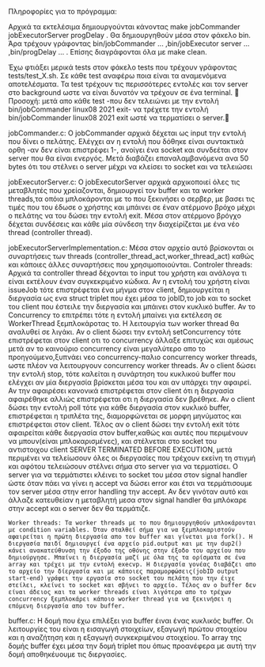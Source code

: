 Πληροφορίες για το πρόγραμμα:

Αρχικά τα εκτελέσιμα δημιουργούνται κάνοντας make jobCommander jobExecutorServer progDelay .
Θα δημιουργηθούν μέσα στον φάκελο bin. Άρα τρέχουν γράφοντας bin/jobCommander ... ,bin/jobExecutor server ... ,bin/progDelay ... . Επίσης διαγράφονται όλα με make clean.

Έχω φτιάξει μερικά tests στον φάκελο tests που τρέχουν γράφοντας tests/test_X.sh. Σε κάθε test αναφέρω ποια είναι τα αναμενόμενα αποτελέσματα. Τα test τρέχουν τις περισσότερες εντολές και τον server στο background ωστε να είναι δυνατόν να τρέχουν σε ένα terminal. 
🚨Προσοχή: μετά απο κάθε test -που δεν τελειώνει με την εντολή bin/jobCommander linux08 2021 exit- να τρέχετε την εντολή bin/jobCommander linux08 2021 exit ωστέ να τερματίσει ο server.🚨

jobCommander.c: Ο jobCommander αρχικά δέχεται ως input την εντολή που δίνει ο πελάτης. Ελέγχει αν η εντολή που δόθηκε είναι συντακτικά ορθη  -αν δεν είναι επιστρέφει 1-, ανοίγει ένα socket και συνδεέται στον server που θα είναι ενεργός. Μετά διαβάζει επαναλαμβανόμενα ανα 50 bytes ότι του στέλνει ο server μέχρι να κλείσει το socket και να τελειώσει

jobExecutorServer.c: Ο jobExecutorServer αρχικά αρχικοποιεί όλες τις μεταβλητές που χρείαζονται, δημιουργεί τον buffer και τα worker threads,τα οπόια μπλοκάρονται με το που ξεκινήσει ο σερβερ, με βασει τις τιμές που του έδωσε ο χρήστης και μπάινει σε έναν ατέρμονο βρόχο μέχρι ο πελάτης να του δώσει την εντολή exit. Μέσα στον ατέρμονο βρόγχο δέχεται συνδέσεις και κάθε μία σύνδεση την διαχείρίζεται με ένα νέο thread (controller thread). 

jobExecutorServerImplementation.c: Μέσα στον αρχείο αυτό βρίσκονται οι συναρτήσεις των threads (controller_thread_act,worker_thread_act) καθώς και κάποιες άλλες συναρτήσεις που χρησιμοποιούνται. 
    Controler threads: Αρχικά τα controller thread δέχονται το input του χρήστη και ανάλογα τι είναι εκτέλουν έναν συγκεκριμένο κώδικα. Αν η εντολή του χρήστη είναι issueJob τότε επιστρέφεται ένα μήνμα στον client, δημιουργείται η διεργασία ως ενα struct triplet που έχει μέσα το jobID,το job και το socket του client που έστειλε την διεργασία και μπάινει στον κυκλικό buffer. Αν το Concurrency το επιτρέπει τότε η εντολή μπαίνει για εκτέλεση σε WorkerThread ξεμπλοκάροτας το. Η λειτουργία των worker thread θα αναλυθεί σε λιγάκι. Αν ο client δώσει την εντολή setConcurrency τότε επιστρέφεται στον client οτι το concurrency άλλαξε επιτυχώς και αμέσως μετά αν το καινούριο concurrency είναι μεγαλύτερο απο το προηγούμενο,ξυπνάει νεο concurrency-παλιο concurrency worker threads, ωστε πλέον να λειτουργουν concurrency worker threads. Αν ο client δώσει την εντολή stop, τότε καλείται η συνάρτηση του κυκλικού buffer που ελέγχει αν μία διεργασία βρίσκεται μέσα του και αν υπάρχει την αφαιρεί. Αν την αφαιρέσει κανονικά επιστρέφεται στον client ότι η διεργασία αφαιρέθηκε αλλιώς επιστρέφεται οτι η διεργασία δεν βρέθηκε. Αν ο client δώσει την εντολή poll τότε για κάθε διεργασία στον κυκλικό buffer, επιστρέφεται η τριπλέτα της, διαμορφώνεται σε μορφη μηνύματος και επιστρέφεται στον client. Τέλος αν ο client δώσει την εντολή exit τότε αφαιρείται κάθε διεργασία στον buffer,καθώς και αυτές που περιμένουν να μπουν(είναι μπλοκαρισμένες), και στέλνεται στο socket του αντιστοιχου client SERVER TERMINATED BEFORE EXECUTION, μετά περιμένει να τελείωσουν όλες οι διεργασίες που τρέχουν εκείνη τη στιγμή και αφότου τελειώσουν στέλνει σήμα στο server για να τερματίσει. Ο server για να τερμάτιστει κλέινει το socket του μέσα στον signal handler ώστε όταν πάει να γίνει η accept να δώσει error και έτσι να τερμάτισουμε τον server μέσα στην error handling την accept. Αν δεν γινόταν αυτό και άλλαζε κατευθείαν η μεταβλητή μεσα στον signal handler θα μπλόκαρε στην accept και ο server δεν θα τερμάτιζε.

    Worker threads: Τα worker threads με το που δημιουργηθούν μπλοκάρονται με condition variables. Όταν σταλθεί σήμα για να ξεμπλοκαριστούν αφαιρείται η πρώτη διεργασία απο τον buffer και γίνεται μια fork(). Η διεργασία παιδί δημιουργεί ένα αρχείο pid.output και με την dup2() κάνει ανακατεύθυνση την έξοδο της οθόνης στην έξοδο του αρχείου που δημιούργησε. Μπαίνει η διεργασία μαζί με όλα της τα ορίσματα σε ένα array και τρέχει με την εντολή execvp. Η διεργασία γονέας διαβάζει απο το αρχείο την δίεργασία και με κάποιες παραμορφώσεις(jobID output start-end) γράφει την εργασία στο socket του πελάτη που την έιχε στείλει, κλείνει το socket και σβήνει το αρχείο. Τέλος αν ο buffer δεν είναι άδειος και τα worker threads είναι λιγότερα απο το τρέχων concurrency ξεμπλοκάρει κάποιο worker thread για να ξεκινήσει η επόμενη διεργασία απο τον buffer.


buffer.c: Η δομή που έχω επιλέξει για buffer έιναι ένας κυκλικός buffer. Οι λειτουργίες του είναι η εισαγωγή στοιχείων, εξαγωγή πρώτου στοιχείου και η αναζήτηση και η εξαγωγή συγκεκριμένου στοιχείου. Το array της δομής buffer έχει μέσα την δομή triplet που όπως προανέφερα με αυτή την δομή αποθηκέυουμε τις διεργασίες.
